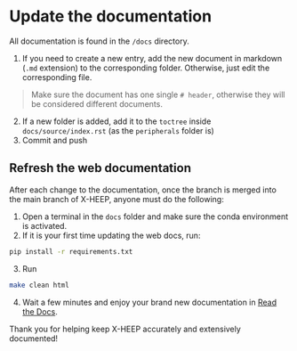 # Update the documentation

All documentation is found in the `/docs` directory.

1. If you need to create a new entry, add the new document in markdown (`.md` extension) to the corresponding folder. Otherwise, just edit the corresponding file.

> Make sure the document has one single `# header`, otherwise they will be considered different documents.

2. If a new folder is added, add it to the `toctree` inside `docs/source/index.rst` (as the `peripherals` folder is)
3. Commit and push

## Refresh the web documentation

After each change to the documentation, once the branch is merged into the main branch of X-HEEP, anyone must do the following:

1. Open a terminal in the `docs` folder and make sure the conda environment is activated.
2. If it is your first time updating the web docs, run:
```bash
pip install -r requirements.txt
```
3. Run
```bash
make clean html
```
4. Wait a few minutes and enjoy your brand new documentation in [Read the Docs](https://x-heep.readthedocs.io/en/latest/).

Thank you for helping keep X-HEEP accurately and extensively documented!

